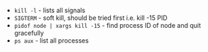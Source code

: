 - `kill -l` - lists all signals
- `SIGTERM` - soft kill, should be tried first i.e. kill -15 PID
- `pidof node | xargs kill -15` - find process ID of node and quit gracefully
- `ps aux` - list all processes